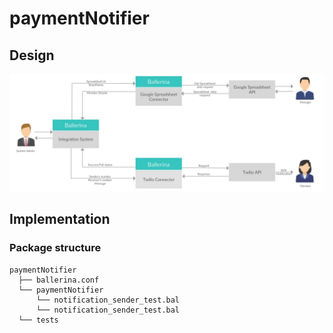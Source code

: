 # paymentNotifier


## Design

![Sample googlsheet created to keep trach of product downloads by customers](images/architecture.jpg)

## Implementation

### Package structure


```
paymentNotifier
  ├── ballerina.conf  
  └── paymentNotifier
      └── notification_sender_test.bal
      └── notification_sender_test.bal
  └── tests    
```
